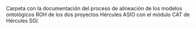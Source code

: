 Carpeta con la documentación del proceso de alineación de los modelos ontológicos ROH de los dos proyectos Hércules ASIO con el módulo CAT de Hércules SGI.
